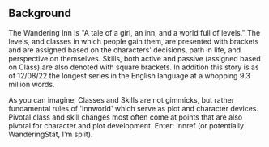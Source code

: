  ## Background
The Wandering Inn is "A tale of a girl, an inn, and a world full of levels." The levels, and classes in which people gain them, are presented with brackets and are 
assigned based on the characters' decisions, path in life, and perspective on themselves. Skills, both active and passive (assigned based on Class) are also 
denoted with square brackets. In addition this story is as of 12/08/22 the longest series in the English language at a whopping 9.3 million words.

As you can imagine, Classes and Skills are not gimmicks, but rather fundamental rules of 'Innworld' which serve as plot and character devices. Pivotal class and skill 
changes most often come at points that are also pivotal for character and plot development. Enter: Innref (or potentially WanderingStat, I'm split).


